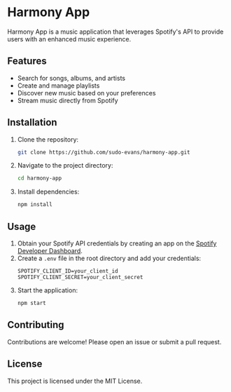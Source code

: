 # Harmony App

Harmony App is a music application that leverages Spotify's API to provide users with an enhanced music experience.

## Features

- Search for songs, albums, and artists
- Create and manage playlists
- Discover new music based on your preferences
- Stream music directly from Spotify

## Installation

1. Clone the repository:
    ```bash
    git clone https://github.com/sudo-evans/harmony-app.git
    ```
2. Navigate to the project directory:
    ```bash
    cd harmony-app
    ```
3. Install dependencies:
    ```bash
    npm install
    ```

## Usage

1. Obtain your Spotify API credentials by creating an app on the [Spotify Developer Dashboard](https://developer.spotify.com/dashboard/applications).
2. Create a `.env` file in the root directory and add your credentials:
    ```env
    SPOTIFY_CLIENT_ID=your_client_id
    SPOTIFY_CLIENT_SECRET=your_client_secret
    ```
3. Start the application:
    ```bash
    npm start
    ```

## Contributing

Contributions are welcome! Please open an issue or submit a pull request.

## License

This project is licensed under the MIT License.